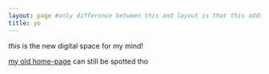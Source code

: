 ```yaml
---
layout: page #only difference between this and layout is that this adds a h2
title: yo
---
```


<!-- yo -->

*this* is the new digital space for my mind!

[my old home-page](/herro) can still be spotted tho
